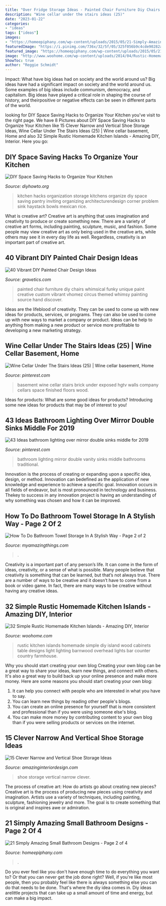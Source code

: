```yaml
---
title: "Over Fridge Storage Ideas - Painted Chair Furniture Diy Chairs Whimsical Funky Unique Paint Creative Custom Vibrant Vhomez Circus Themed Whimsy Painting Source Hand Discover"
description: "Wine cellar under the stairs ideas (25)"
date: "2023-01-22"
categories:
- "ideas"
tags: ["ideas"]
images:
- "https://homeepiphany.com/wp-content/uploads/2015/05/21-Simply-Amazing-Small-Bathroom-Designs-6.jpg"
featuredImage: "https://i.pinimg.com/736x/32/5f/05/325f056b9c4cde90282a77e1868d72fc.jpg"
featured_image: "https://homeepiphany.com/wp-content/uploads/2015/05/21-Simply-Amazing-Small-Bathroom-Designs-6.jpg"
image: "http://www.woohome.com/wp-content/uploads/2014/04/Rustic-Homemade-Kitchen-Islands-13.jpg"
ShowToc: true
author: "Reggie Schmidt"
---
```



Impact: What have big ideas had on society and the world around us?
Big ideas have had a significant impact on society and the world around us. Some examples of big ideas include communism, democracy, and capitalism. Big ideas have played a critical role in shaping the course of history, and theirpositive or negative effects can be seen in different parts of the world.

	

		
looking for DIY Space Saving Hacks to Organize Your Kitchen you've visit to the right page. We have 8 Pictures about DIY Space Saving Hacks to Organize Your Kitchen like 15 Clever Narrow and Vertical Shoe Storage Ideas, Wine Cellar Under The Stairs Ideas (25) | Wine cellar basement, Home and also 32 Simple Rustic Homemade Kitchen Islands - Amazing DIY, Interior. Here you go:
		
    
## DIY Space Saving Hacks To Organize Your Kitchen

<img loading=lazy src="http://www.diyhowto.org/wp-content/uploads/DIYHowto-DIY-Space-Saving-Hacks-to-Organize-Your-Kitchen-07-3.jpg" onerror="this.onerror=null;this.src='https://tse1.mm.bing.net/th?id=OIP.d9hKtftheI4S_qIJSowG5AHaLm&amp;pid=15.1';" alt="DIY Space Saving Hacks to Organize Your Kitchen">

_Source: diyhowto.org_

>kitchen hacks organization storage kitchens organize diy space saving pantry inviting organizing architecturendesign corner problem sink haystack bowls mexican rice. 

	

What is creative art?
Creative art is anything that uses imagination and creativity to produce or create something new. There are a variety of creative art forms, including painting, sculpture, music, and fashion. Some people may view creative art as only being used in the creative arts, while others may see it in every day life as well. Regardless, creativity is an important part of creative art.

    
## 40 Vibrant DIY Painted Chair Design Ideas

<img loading=lazy src="http://www.gravetics.com/wp-content/uploads/2017/08/Custom-painted-circus-themed-chair.jpg" onerror="this.onerror=null;this.src='https://tse4.mm.bing.net/th?id=OIP.JqYKhTtke4T0NhAiA3pSfwHaNO&amp;pid=15.1';" alt="40 Vibrant DIY Painted Chair Design Ideas">

_Source: gravetics.com_

>painted chair furniture diy chairs whimsical funky unique paint creative custom vibrant vhomez circus themed whimsy painting source hand discover. 

	

Ideas are the lifeblood of creativity. They can be used to come up with new ideas for products, services, or programs. They can also be used to come up with new ways to market a company or product. Ideas can be help to anything from making a new product or service more profitable to developing a new marketing strategy.

    
## Wine Cellar Under The Stairs Ideas (25) | Wine Cellar Basement, Home

<img loading=lazy src="https://i.pinimg.com/736x/94/98/df/9498df4876c955c4d23719a1e806d941.jpg" onerror="this.onerror=null;this.src='https://tse1.mm.bing.net/th?id=OIP.VuxeWWuDMvndODV2zoK3ywHaLH&amp;pid=15.1';" alt="Wine Cellar Under The Stairs Ideas (25) | Wine cellar basement, Home">

_Source: pinterest.com_

>basement wine cellar stairs brick under exposed hgtv walls company cellars space finished floors wood. 

	

Ideas for products: What are some good ideas for products?
Introducing some new ideas for products that may be of interest to you!

    
## 43 Ideas Bathroom Lighting Over Mirror Double Sinks Middle For 2019

<img loading=lazy src="https://i.pinimg.com/736x/32/5f/05/325f056b9c4cde90282a77e1868d72fc.jpg" onerror="this.onerror=null;this.src='https://tse3.mm.bing.net/th?id=OIP.RP0q5olT0bs32cOakGRetwAAAA&amp;pid=15.1';" alt="43 Ideas bathroom lighting over mirror double sinks middle for 2019">

_Source: pinterest.com_

>bathroom lighting mirror double vanity sinks middle bathrooms traditional. 

	

Innovation is the process of creating or expanding upon a specific idea, design, or method. Innovation can bedefined as the application of new knowledge and experience to achieve a specific goal. Innovation occurs in all fields of endeavor, but is most pronounced in technology and business. Thekey to success in any innovation project is having an understanding of why something was chosen and how it can be improved.

    
## How To Do Bathroom Towel Storage In A Stylish Way - Page 2 Of 2

<img loading=lazy src="https://myamazingthings.com/wp-content/uploads/2017/06/towel-storage-6.jpg" onerror="this.onerror=null;this.src='https://tse1.mm.bing.net/th?id=OIP.xEqLoaLlHp86ZksMkWQGjAHaLH&amp;pid=15.1';" alt="How To Do Bathroom Towel Storage In A Stylish Way - Page 2 of 2">

_Source: myamazingthings.com_

>. 

	

Creativity is a important part of any person’s life. It can come in the form of ideas, creativity, or a sense of what is possible. Many people believe that creativity is something that can be learned, but that’s not always true. There are a number of ways to be creative and it doesn’t have to come from a book or video game. In fact, there are many ways to be creative without having any creative ideas.

    
## 32 Simple Rustic Homemade Kitchen Islands - Amazing DIY, Interior

<img loading=lazy src="http://www.woohome.com/wp-content/uploads/2014/04/Rustic-Homemade-Kitchen-Islands-13.jpg" onerror="this.onerror=null;this.src='https://tse4.mm.bing.net/th?id=OIP.qYp4LNUJMBPAktfpbq24AAHaLH&amp;pid=15.1';" alt="32 Simple Rustic Homemade Kitchen Islands - Amazing DIY, Interior">

_Source: woohome.com_

>rustic kitchen islands homemade simple diy island wood cabinets table designs light lighting barnwood overhead lights bar counter country farmhouse. 

	

Why you should start creating your own blog
Creating your own blog can be a great way to share your ideas, learn new things, and connect with others. It's also a great way to build back up your online presence and make more money. Here are some reasons you should start creating your own blog: 
1. It can help you connect with people who are interested in what you have to say. 
2. You can learn new things by reading other people's blogs. 
3. You can create an online presence for yourself that is more consistent and professional than if you were using someone else's blog. 
4. You can make more money by contributing content to your own blog than if you were selling products or services on the internet.

    
## 15 Clever Narrow And Vertical Shoe Storage Ideas

<img loading=lazy src="http://www.amazinginteriordesign.com/wp-content/uploads/2017/06/15-Clever-Narrow-and-Vertical-Shoe-Storage-Ideas-fi-1.jpg" onerror="this.onerror=null;this.src='https://tse4.mm.bing.net/th?id=OIP.TaXfbCYok19MBavtERZWjwHaJ4&amp;pid=15.1';" alt="15 Clever Narrow and Vertical Shoe Storage Ideas">

_Source: amazinginteriordesign.com_

>shoe storage vertical narrow clever. 

	

The process of creative art: How do artists go about creating new pieces?
Creative art is the process of producing new pieces using creativity and imagination. Artists use a variety of techniques, including painting, sculpture, fashioning jewelry and more. The goal is to create something that is original and inspires awe or admiration.

    
## 21 Simply Amazing Small Bathroom Designs - Page 2 Of 4

<img loading=lazy src="https://homeepiphany.com/wp-content/uploads/2015/05/21-Simply-Amazing-Small-Bathroom-Designs-6.jpg" onerror="this.onerror=null;this.src='https://tse4.mm.bing.net/th?id=OIP.wlBE-kp1wEawZzjVRaqDVwHaLH&amp;pid=15.1';" alt="21 Simply Amazing Small Bathroom Designs - Page 2 of 4">

_Source: homeepiphany.com_

>. 

	

Do you ever feel like you don't have enough time to do everything you want to? Or that you can never get the job done right? Well, if you're like most people, then you probably feel like there is always something else you can do that needs to be done. That's where the diy idea comes in. Diy ideas arelittle projects that can take up a small amount of time and energy, but can make a big impact.

